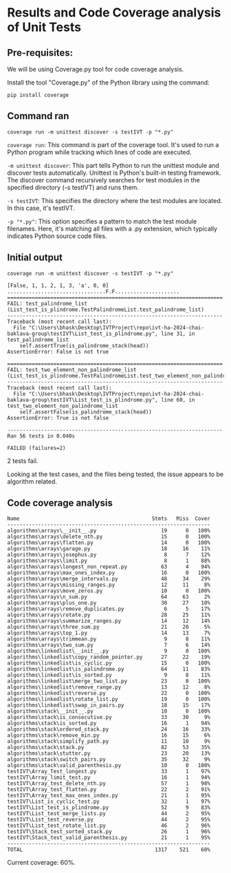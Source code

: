 # Results and Code Coverage analysis of Unit Tests

## Pre-requisites:
We will be using Coverage.py tool for code coverage analysis.

Install the tool "Coverage.py" of the Python library using the command:

`pip install coverage`

## Command ran
`coverage run -m unittest discover -s testIVT -p "*.py"`

`coverage run`: This command is part of the coverage tool. It's used to run a Python program while tracking which lines of code are executed.

`-m unittest discover`: This part tells Python to run the unittest module and discover tests automatically. Unittest is Python's built-in testing framework. The discover command recursively searches for test modules in the specified directory (-s testIVT) and runs them.

`-s testIVT`: This specifies the directory where the test modules are located. In this case, it's testIVT.

`-p "*.py"`: This option specifies a pattern to match the test module filenames. Here, it's matching all files with a .py extension, which typically indicates Python source code files.

## Initial output
`coverage run -m unittest discover -s testIVT -p "*.py"`
```
[False, 1, 1, 2, 1, 3, 'a', 0, 0]
................................F.F.....................
======================================================================
FAIL: test_palindrome_list (List_test_is_plindrome.TestPalindromeList.test_palindrome_list)
----------------------------------------------------------------------
Traceback (most recent call last):
  File "C:\Users\bhask\Desktop\IVTProject\repo\ivt-ha-2024-chai-baklava-group\testIVT\List_test_is_plindrome.py", line 31, in test_palindrome_list
    self.assertTrue(is_palindrome_stack(head))
AssertionError: False is not true

======================================================================
FAIL: test_two_element_non_palindrome_list (List_test_is_plindrome.TestPalindromeList.test_two_element_non_palindrome_list)
----------------------------------------------------------------------
Traceback (most recent call last):
  File "C:\Users\bhask\Desktop\IVTProject\repo\ivt-ha-2024-chai-baklava-group\testIVT\List_test_is_plindrome.py", line 60, in test_two_element_non_palindrome_list
    self.assertFalse(is_palindrome_stack(head))
AssertionError: True is not false

----------------------------------------------------------------------
Ran 56 tests in 0.040s

FAILED (failures=2)
```

2 tests fail.

Looking at the test cases, and the files being tested, the issue appears to be algorithm related.

## Code coverage analysis
```
Name                                           Stmts   Miss  Cover
------------------------------------------------------------------
algorithms\arrays\__init__.py                     19      0   100%
algorithms\arrays\delete_nth.py                   15      0   100%
algorithms\arrays\flatten.py                      14      0   100%
algorithms\arrays\garage.py                       18     16    11%
algorithms\arrays\josephus.py                      8      7    12%
algorithms\arrays\limit.py                         8      1    88%
algorithms\arrays\longest_non_repeat.py           63      4    94%
algorithms\arrays\max_ones_index.py               16      0   100%
algorithms\arrays\merge_intervals.py              48     34    29%
algorithms\arrays\missing_ranges.py               12     11     8%
algorithms\arrays\move_zeros.py                   10      0   100%
algorithms\arrays\n_sum.py                        64     63     2%
algorithms\arrays\plus_one.py                     30     27    10%
algorithms\arrays\remove_duplicates.py             6      5    17%
algorithms\arrays\rotate.py                       28     25    11%
algorithms\arrays\summarize_ranges.py             14     12    14%
algorithms\arrays\three_sum.py                    21     20     5%
algorithms\arrays\top_1.py                        14     13     7%
algorithms\arrays\trimmean.py                      9      8    11%
algorithms\arrays\two_sum.py                       7      6    14%
algorithms\linkedlist\__init__.py                  9      0   100%
algorithms\linkedlist\copy_random_pointer.py      27     22    19%
algorithms\linkedlist\is_cyclic.py                15      0   100%
algorithms\linkedlist\is_palindrome.py            64     11    83%
algorithms\linkedlist\is_sorted.py                 9      8    11%
algorithms\linkedlist\merge_two_list.py           23      0   100%
algorithms\linkedlist\remove_range.py             13     12     8%
algorithms\linkedlist\reverse.py                  22      0   100%
algorithms\linkedlist\rotate_list.py              19      0   100%
algorithms\linkedlist\swap_in_pairs.py            18     15    17%
algorithms\stack\__init__.py                      10      0   100%
algorithms\stack\is_consecutive.py                33     30     9%
algorithms\stack\is_sorted.py                     16      1    94%
algorithms\stack\ordered_stack.py                 24     16    33%
algorithms\stack\remove_min.py                    16     15     6%
algorithms\stack\simplify_path.py                 11     10     9%
algorithms\stack\stack.py                         82     53    35%
algorithms\stack\stutter.py                       23     20    13%
algorithms\stack\switch_pairs.py                  35     32     9%
algorithms\stack\valid_parenthesis.py             10      0   100%
testIVT\Array_Test_longest.py                     33      1    97%
testIVT\Array_limit_test.py                       16      1    94%
testIVT\Array_test_delete_nth.py                  57      1    98%
testIVT\Array_test_flatten.py                     22      2    91%
testIVT\Array_test_max_ones_index.py              21      1    95%
testIVT\List_is_cyclic_test.py                    32      1    97%
testIVT\List_test_is_plindrome.py                 52      9    83%
testIVT\List_test_merge_lists.py                  44      2    95%
testIVT\List_test_reverse.py                      44      2    95%
testIVT\List_test_rotate_list.py                  46      2    96%
testIVT\Stack_test_sorted_stack.py                26      1    96%
testIVT\Stack_test_valid_parenthesis.py           21      1    95%
------------------------------------------------------------------
TOTAL                                           1317    521    60%
```
Current coverage: 60%.